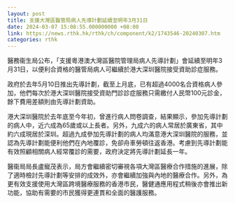 ```yaml
---
layout: post
title: 支援大灣區醫管局病人先導計劃延續至明年3月31日
date: 2024-03-07 15:08:55.000000000 +08:00
link: https://news.rthk.hk/rthk/ch/component/k2/1743546-20240307.htm
categories: rthk
---
```


醫務衞生局公布，「支援粵港澳大灣區醫院管理局病人先導計劃」會延續至明年3月31日，以便利合資格的醫管局病人可繼續於港大深圳醫院接受資助診症服務。

政府於去年5月10日推出先導計劃，截至上月底，已有超過4000名合資格病人參加，他們每次於港大深圳醫院接受資助門診診症服務只需繳付人民幣100元診金，餘下費用差額則由先導計劃資助。

港大深圳醫院於去年底至今年初，曾進行病人問卷調查，結果顯示，參加先導計劃的病人中，近六成為65歲或以上長者。另外，九成六的病人常居於廣東省，其中約六成現居於深圳。超過九成參加先導計劃的病人均滿意港大深圳醫院的服務，並認為先導計劃能便利他們在內地覆診，免卻舟車勞頓往返香港。考慮到先導計劃能有效照顧相關病人經常覆診的需要，政府決定將先導計劃延長一年。

醫衞局局長盧寵茂表示，局方會繼續密切審視各項大灣區醫療合作措施的進展，除了適時檢討先導計劃等安排的成效外，亦會繼續加強與內地的醫療合作。另外，為更有效支援使用大灣區跨境醫療服務的香港市民，醫健通應用程式稍後亦會推出新功能，協助有需要的市民獲得更連貫和全面的醫護服務。
